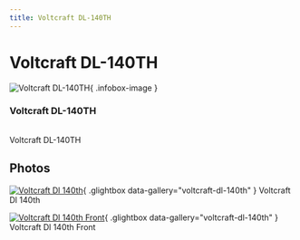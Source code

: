 ```yaml
---
title: Voltcraft DL-140TH
---
```


# Voltcraft DL-140TH

<div class="infobox" markdown>

![Voltcraft DL-140TH](./img/Voltcraft_dl-140th.png){ .infobox-image }

### Voltcraft DL-140TH

| | |
|---|---|

</div>

[](./img/Voltcraft_dl-140th.png)  [](./img/Voltcraft_dl-140th.png)Voltcraft DL-140TH

## Photos

<div class="photo-grid" markdown>

[![Voltcraft Dl 140th](./img/Voltcraft_dl-140th.png)](./img/Voltcraft_dl-140th.png "Voltcraft Dl 140th"){ .glightbox data-gallery="voltcraft-dl-140th" }
<span class="caption">Voltcraft Dl 140th</span>

[![Voltcraft Dl 140th Front](./img/Voltcraft_dl-140th_front.jpg)](./img/Voltcraft_dl-140th_front.jpg "Voltcraft Dl 140th Front"){ .glightbox data-gallery="voltcraft-dl-140th" }
<span class="caption">Voltcraft Dl 140th Front</span>

</div>

